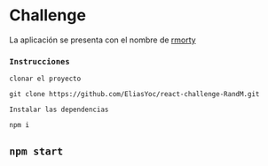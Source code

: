 # Challenge

La aplicación se presenta con el nombre de [rmorty](https://rmorty.netlify.app/)

### `Instrucciones`

`clonar el proyecto`

```
git clone https://github.com/EliasYoc/react-challenge-RandM.git
```

 `Instalar las dependencias`

```
npm i
```

## ``npm start``
